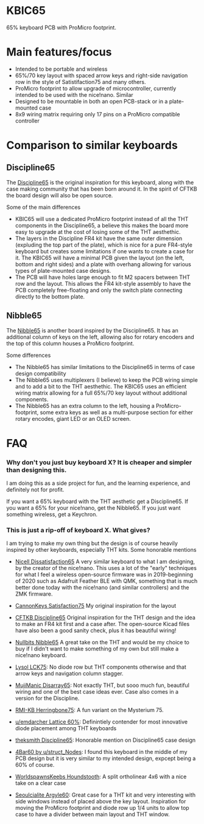 # KBIC65
65% keyboard PCB with ProMicro footprint. 

# Main features/focus
- Intended to be portable and wireless
- 65%/70 key layout with spaced arrow keys and right-side navigation row in the style of Satistifaction75 and many others. 
- ProMicro footprint to allow upgrade of microcontroller, currently intended to be used with the nice!nano. Similar 
- Designed to be mountable in both an open PCB-stack or in a plate-mounted case
- 8x9 wiring matrix requiring only 17 pins on a ProMicro compatible controller


# Comparison to similar keyboards

## Discipline65
The [Discipline65](https://github.com/coseyfannitutti/discipline) is the original inspiration for this keyboard, along with the case making community that has been born around it. In the spirit of CFTKB the board design will also be open source.

Some of the main differences
- KBIC65 will use a dedicated ProMicro footprint instead of all the THT components in the Discipline65, a believe this makes the board more easy to upgrade at the cost of losing some of the THT aesthethic.
- The layers in the Discipline FR4 kit have the same outer dimension (expluding the top part of the plate), which is nice for a pure FR4-style keyboard but creates some limitations if one wants to create a case for it. The KBIC65 will have a minimal PCB given the layout (on the left, bottom and right sides) and a plate with overhang allowing for various types of plate-mounted case designs.
- The PCB will have holes large enough to fit M2 spacers between THT row and the layout. This allows the FR4 kit-style assembly to have the PCB completely free-floating and only the switch plate connecting directly to the bottom plate.

## Nibble65
The [Nibble65](https://nullbits.co/nibble/) is another board inspired by the Discipline65. It has an additional column of keys on the left, allowing also for rotary encoders and the top of this column houses a ProMicro footprint. 

Some differences
- The Nibble65 has similar limitations to the Discipline65 in terms of case design compatibility
- The Nibble65 uses multiplexers (I believe) to keep the PCB wiring simple and to add a bit to the THT aesthethic. The KBIC65 uses an efficient wiring matrix allowing for a full 65%/70 key layout without additional components.
- The Nibble65 has an extra column to the left, housing a ProMicro-footprint, some extra keys as well as a multi-purpose section for either rotary encodes, giant LED or an OLED screen.


# FAQ

### Why don't you just buy keyboard X? It is cheaper and simpler than designing this.
I am doing this as a side project for fun, and the learning experience, and definitely not for profit.

If you want a 65% keyboard with the THT aesthetic get a Discipline65. If you want a 65% for your nice!nano, get the Nibble65. If you just want something wireless, get a Keychron.

### This is just a rip-off of keyboard X. What gives?
I am trying to make my own thing but the design is of course heavily inspired by other keyboards, especially THT kits. Some honorable mentions

- [Nicell Dissatisfaction65](https://github.com/Nicell/Dissatisfaction-65)
A very similar keyboard to what I am designing, by the creator of the nice!nano. This uses a lot of the "early" techniques for what I feel a wireless open-source firmware was in 2019-beginning of 2020 such as Adafruit Feather BLE with QMK, something that is much better done today with the nice!nano (and similar controllers) and the ZMK firmware.

- [CannonKeys Satisfaction75](https://ilumkb.com/blogs/news/satisfaction-75-r2)
My original inspiration for the layout

- [CFTKB Discipline65](https://github.com/coseyfannitutti/discipline)
Original inspiration for the THT design and the idea to make an FR4 kit first and a case after. The open-source Kicad files have also been a good sanity check, plus it has beautiful wiring!

- [Nullbits Nibble65](https://nullbits.co/nibble/)
A great take on the THT and would be my choice to buy if I didn't want to make something of my own but still make a nice!nano keyboard.

- [Lysol LCK75](https://p3dstore.com/products/lck75): No diode row but THT components otherwise and that arrow keys and navigation column stagger.

- [MujiManic Disarray65](https://sneakbox.com/products/disarray): Not exactly THT, but sooo much fun, beautiful wiring and one of the best case ideas ever. Case also comes in a version for the Discipline.

- [RMI-KB Herringbone75](https://rmi-kb.com/herringbone/): A fun variant on the Mysterium 75.

- [u/emdarcher Lattice 60%](https://keyhive.xyz/shop/lattice): Definintiely contender for most innovative diode placement among THT keyboards

- [theksmith Discipline65](https://theksmith.com/hardware/designing-building-custom-mechanical-keyboard-2020/): Honorable mention on Discipline65 case design

- [4Bar60 by u/struct_Nodes](https://www.reddit.com/r/MechanicalKeyboards/comments/kyjpx3/my_girlfriend_surprised_me_with_a_breakup_before/): I found this keyboard in the middle of my PCB design but it is very similar to my intended design, expcept being a 60% of course.

- [WorldspawnsKeebs Houndstooth](https://www.etsy.com/uk/listing/717316405/houndstooth-kit-does-not-include?show_sold_out_detail=1&ref=nla_listing_details): A split ortholinear 4x6 with a nice take on a clear case

- [Seoulcialite Argyle60](https://geekhack.org/index.php?topic=106255.0): Great case for a THT kit and very interesting with side windows instead of placed above the key layout. Inspiration for moving the ProMicro footprint and diode row up 1/4 units to allow top case to have a divider between main layout and THT window.